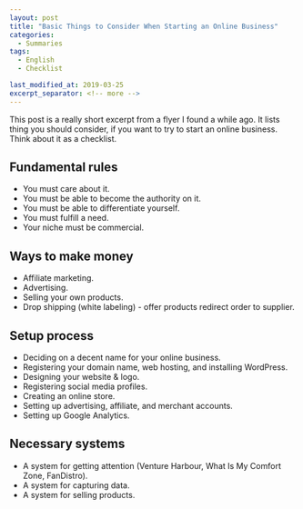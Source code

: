 ```yaml
---
layout: post
title: "Basic Things to Consider When Starting an Online Business"
categories:
  - Summaries
tags:
  - English
  - Checklist

last_modified_at: 2019-03-25
excerpt_separator: <!-- more -->
---
```


This post is a really short excerpt from a flyer I found a while ago. It lists thing you should consider, if you want to try to start an online business. Think about it as a checklist.

<!-- more -->

## Fundamental rules

  - You must care about it.
  - You must be able to become the authority on it.
  - You must be able to differentiate yourself.
  - You must fulfill a need.
  - Your niche must be commercial.

## Ways to make money

  - Affiliate marketing.
  - Advertising.
  - Selling your own products.
  - Drop shipping (white labeling) - offer products redirect order to supplier.

## Setup process

  - Deciding on a decent name for your online business.
  - Registering your domain name, web hosting, and installing WordPress.
  - Designing your website & logo.
  - Registering social media profiles.
  - Creating an online store.
  - Setting up advertising, affiliate, and merchant accounts.
  - Setting up Google Analytics.

## Necessary systems

  - A system for getting attention (Venture Harbour, What Is My Comfort Zone, FanDistro).
  - A system for capturing data.
  - A system for selling products.